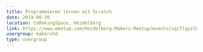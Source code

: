 ```yaml
---
title: Programmieren lernen mit Scratch
date: 2019-08-30
location: CoMakingSpace, Heidelberg
link: https://www.meetup.com/Heidelberg-Makers-Meetup/events/sqcflqyzlbnc/
usergroup: makershd
type: usergroup
---
```


